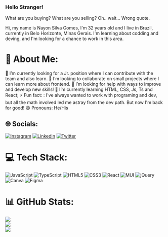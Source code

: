 ### Hello Stranger! 

What are you buying?
What are you selling?
Oh.. wait... Wrong quote.

Hi, my name is Nayon Silva Gomes, I'm 32 years old and I live in Brazil, currently in Belo Horizonte, Minas Gerais.
I'm learning about codding and deving, and I'm looking for a chance to work in this area.

# 💫 About Me:
🔭 I’m currently looking for a Jr. position where I can contribute with the team and also learn.
👯 I’m looking to collaborate on small projects where I can learn more about frontend.
🤝 I’m looking for help with ways to improve and develop new skills!
🌱 I’m currently learning HTML, CSS, Js, Ts and React;
⚡ Fun fact: : I've always wanted to work with programing and dev, but all the math involved led me astray from the dev path. But now I'm back for good!
😄 Pronouns: He/His

## 🌐 Socials:
[![Instagram](https://img.shields.io/badge/Instagram-%23E4405F.svg?logo=Instagram&logoColor=white)](https://instagram.com/@nayonsg) [![LinkedIn](https://img.shields.io/badge/LinkedIn-%230077B5.svg?logo=linkedin&logoColor=white)](https://linkedin.com/in/nayonsg) [![Twitter](https://img.shields.io/badge/Twitter-%231DA1F2.svg?logo=Twitter&logoColor=white)](https://twitter.com/@nayonsg) 

# 💻 Tech Stack:
![JavaScript](https://img.shields.io/badge/javascript-%23323330.svg?style=for-the-badge&logo=javascript&logoColor=%23F7DF1E) ![TypeScript](https://img.shields.io/badge/typescript-%23007ACC.svg?style=for-the-badge&logo=typescript&logoColor=white) ![HTML5](https://img.shields.io/badge/html5-%23E34F26.svg?style=for-the-badge&logo=html5&logoColor=white) ![CSS3](https://img.shields.io/badge/css3-%231572B6.svg?style=for-the-badge&logo=css3&logoColor=white) ![React](https://img.shields.io/badge/react-%2320232a.svg?style=for-the-badge&logo=react&logoColor=%2361DAFB) ![MUI](https://img.shields.io/badge/MUI-%230081CB.svg?style=for-the-badge&logo=material-ui&logoColor=white) ![jQuery](https://img.shields.io/badge/jquery-%230769AD.svg?style=for-the-badge&logo=jquery&logoColor=white) ![Canva](https://img.shields.io/badge/Canva-%2300C4CC.svg?style=for-the-badge&logo=Canva&logoColor=white) 	![Figma](https://img.shields.io/badge/figma-%23F24E1E.svg?style=for-the-badge&logo=figma&logoColor=white)
# 📊 GitHub Stats:
![](https://github-readme-stats.vercel.app/api?username=nayonsg&theme=dark&hide_border=true&include_all_commits=true&count_private=false)<br/>
![](https://github-readme-streak-stats.herokuapp.com/?user=nayonsg&theme=dark&hide_border=true)<br/>
![](https://github-readme-stats.vercel.app/api/top-langs/?username=nayonsg&theme=dark&hide_border=true&include_all_commits=true&count_private=false&layout=compact)
